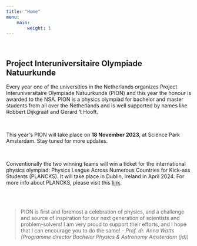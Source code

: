 ```yaml
---
title: "Home"
menu:
    main:
        weight: 1
---
```


<br>

## Project Interuniversitaire Olympiade Natuurkunde

Every year one of the universities in the Netherlands organizes Project Interuniversitaire Olympiade Natuurkunde (PION) and this year the honour is awarded to the NSA. PION is a physics olympiad for bachelor and master students from all over the Netherlands and is well supported by names like Robbert Dijkgraaf and Gerard ‘t Hooft.

<br>

This year's PION will take place on **18 November 2023**, at Science Park Amsterdam. Stay tuned for more updates.

<br>

Conventionally the two winning teams will win a ticket for the international physics olympiad: Physics League Across Numerous Countries for Kick-ass Students (PLANCKS). It will take place in Dublin, Ireland in April 2024. For more info about PLANCKS, please visit this [link](https://iaps.info/events/plancks/).

<br>
<br>


> PION is first and foremost a celebration of physics, and a challenge and source of inspiration for our next generation of scientists and problem-solvers! I am very proud to support their efforts, and I hope that I can encourage you to do the same!
> \- _Prof. dr. Anna Watts (Programme director Bachelor Physics & Astronomy Amsterdam (jd))_

<br>